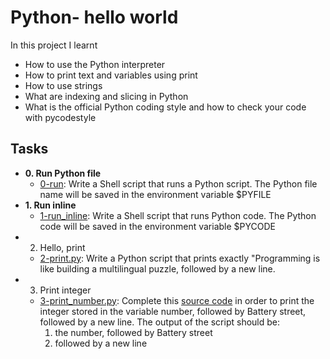 # Python- hello world

In this project I learnt
- How to use the Python interpreter
- How to print text and variables using print
- How to use strings
- What are indexing and slicing in Python
- What is the official Python coding style and how to check your code with pycodestyle

## Tasks

- **0. Run Python file**
	- [0-run](0-run): Write a Shell script that runs a Python script. The Python file name will be saved in the environment variable $PYFILE
- **1. Run inline**
	- [1-run_inline](1-run_inline): Write a Shell script that runs Python code. The Python code will be saved in the environment variable $PYCODE
- 2. Hello, print
	- [2-print.py](2-print.py): Write a Python script that prints exactly "Programming is like building a multilingual puzzle, followed by a new line.
- 3. Print integer
 	- [3-print_number.py](3-print_number.py): Complete this [source code](https://github.com/holbertonschool/0x00.py) in order to print the integer stored in the variable number, followed by Battery street, followed by a new line. The output of the script should be:
		1. the number, followed by Battery street
		2. followed by a new line
